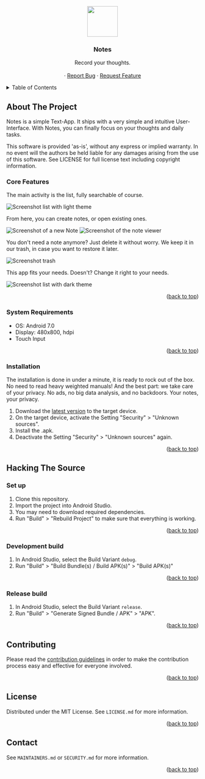 <a name="readme-top"></a>
<!--
*** This README was bootstrapped with
*** (https://raw.githubusercontent.com/othneildrew/Best-README-Template).
-->

<div align="center">
  <a href="https://github.com/sepulzera/notes">
    <img src="https://user-images.githubusercontent.com/43857716/76349361-20d6eb00-630a-11ea-8bd2-81779211534c.png" alt="" width="80" height="80">
  </a>

  <h3 align="center">Notes</h3>

  <p align="center">
    Record your thoughts.
    <br />
    <br />
    ·
    <a href="https://github.com/sepulzera/notes/issues">Report Bug</a>
    ·
    <a href="https://github.com/sepulzera/notes/issues">Request Feature</a>
  </p>
</div>

<details>
  <summary>Table of Contents</summary>
  <ol>
    <li><a href="#about-the-project">About The Project</a></li>
    <li>
      <a href="#getting-started">Getting started</a>
      <ul>
        <li><a href="#core-features">Core Features</a></li>
        <li><a href="#system-requirements">System Requirements</a></li>
        <li><a href="#installation">Installation</a></li>
      </ul>
    </li>
    <li>
      <a href="#hacking-the-source">Hacking the Source</a>
      <ul>
        <li><a href="#set-up">Set Up</a></li>
        <li><a href="#development-build">Development build</a></li>
        <li><a href="#release-build">Release build</a></li>
      </ul>
    </li>
    <li><a href="#contributing">Contributing</a></li>
    <li><a href="#license">License</a></li>
    <li><a href="#contact">Contact</a></li>
  </ol>
</details>

## About The Project

Notes is a simple Text-App. It ships with a very simple and intuitive User-Interface.
With Notes, you can finally focus on your thoughts and daily tasks.

This software is provided 'as-is', without any express or implied warranty. In no event will the authors be held liable for any damages arising from the use of this software. See LICENSE for full license text including copyright information.

### Core Features

The main activity is the list, fully searchable of course.

![Screenshot list with light theme](https://user-images.githubusercontent.com/43857716/71658695-4d3c1d00-2d45-11ea-9282-b19e40b845bc.jpg)

From here, you can create notes, or open existing ones.

![Screenshot of a new Note](https://user-images.githubusercontent.com/43857716/71658701-5200d100-2d45-11ea-94cf-543a44aaa9be.jpg)
![Screenshot of the note viewer](https://user-images.githubusercontent.com/43857716/71658680-46ada580-2d45-11ea-8f99-e261c2ac8e51.jpg)

You don't need a note anymore? Just delete it without worry.
We keep it in our trash, in case you want to restore it later.

![Screenshot trash](https://user-images.githubusercontent.com/43857716/71658705-53ca9480-2d45-11ea-9333-bcdc4526ca83.jpg)

This app fits your needs. Doesn't? Change it right to your needs.

![Screenshot list with dark theme](https://user-images.githubusercontent.com/43857716/71658678-44e3e200-2d45-11ea-8b75-8d9cd2ae3f25.jpg)

<p align="right">(<a href="#readme-top">back to top</a>)</p>

### System Requirements

* OS: Android 7.0
* Display: 480x800, hdpi
* Touch Input

<p align="right">(<a href="#readme-top">back to top</a>)</p>

### Installation

The installation is done in under a minute, it is ready to rock out of the box.
No need to read heavy weighted manuals!
And the best part: we take care of your privacy. No ads, no big data analysis,
and no backdoors. Your notes, your privacy.

1. Download the [latest version](https://github.com/sepulzera/notes/releases) to the target device.
2. On the target device, activate the Setting "Security" > "Unknown sources".
3. Install the .apk.
4. Deactivate the Setting "Security" > "Unknown sources" again.

<p align="right">(<a href="#readme-top">back to top</a>)</p>

## Hacking The Source

### Set up

1. Clone this repository.
2. Import the project into Android Studio.
3. You may need to download required dependencies.
4. Run "Build" > "Rebuild Project" to make sure that everything is working.

<p align="right">(<a href="#readme-top">back to top</a>)</p>

### Development build

1. In Android Studio, select the Build Variant `debug`.
2. Run "Build" > "Build Bundle(s) / Build APK(s)" > "Build APK(s)"

<p align="right">(<a href="#readme-top">back to top</a>)</p>

### Release build

1. In Android Studio, select the Build Variant `release`.
2. Run "Build" > "Generate Signed Bundle / APK" > "APK".

<p align="right">(<a href="#readme-top">back to top</a>)</p>

## Contributing

Please read the [contribution guidelines](CONTRIBUTING.md) in order to make the contribution process easy and effective for everyone involved.

<p align="right">(<a href="#readme-top">back to top</a>)</p>

## License

Distributed under the MIT License. See `LICENSE.md` for more information.

<p align="right">(<a href="#readme-top">back to top</a>)</p>

## Contact

See `MAINTAINERS.md` or `SECURITY.md` for more information.

<p align="right">(<a href="#readme-top">back to top</a>)</p>
